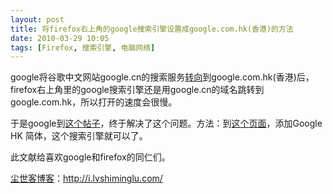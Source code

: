 ```yaml
---
layout: post
title: 将firefox右上角的google搜索引擎设置成google.com.hk(香港)的方法
date: 2010-03-29 10:05
tags: [Firefox, 搜索引擎, 电脑网络]
---
```

google将谷歌中文网站google.cn的搜索服务<a href="http://i.lvshiminglu.com/blog/457.html" target="_self">转向</a>到google.com.hk(香港)后，firefox右上角里的google搜索引擎还是用google.cn的域名跳转到google.com.hk，所以打开的速度会很慢。

于是google到<a href="http://www.firefox.net.cn/forum/viewtopic.php?p=235449" target="_blank">这个帖子</a>，终于解决了这个问题。方法：到<a href="http://mycroft.mozdev.org/google-search-plugins.html" target="_blank">这个页面</a>，添加Google HK 简体，这个搜索引擎就可以了。

此文献给喜欢google和firefox的同仁们。

<a href="http://i.lvshiminglu.com/">尘世客博客</a>：<a href="http://i.lvshiminglu.com/">http://i.lvshiminglu.com/</a>

